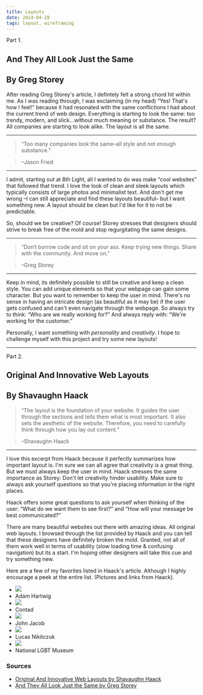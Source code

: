 ```yaml
---
title: Layouts
date: 2014-04-28
tags: layout, wireframing
---
```


<article>
<p class="part-text">Part 1.</p>
<h1>And They All Look Just the Same</h1>
<h2>By Greg Storey</h2>

<p>After reading Greg Storey's article, I defintely felt a strong chord hit within me. As I was reading through, I was exclaiming (in my head) “Yes! That's how I feel!” because it had resonated with the same conflictions I had about the current trend of web design. Everything is starting to look the same: too trendy, modern, and slick...without much meaning or substance. The result? All companies are starting to look alike. The layout is all the same.</p>

<hr class="divider-short">

<blockquote>“Too many companies look the same–all style and not enough substance.”</blockquote>
<blockquote>–Jason Fried</blockquote>

<hr class="divider-short">

<p>I admit, starting out at 8th Light, all I wanted to do was make “cool websites” that followed that trend. I love the look of clean and sleek layouts which typically consists of large photos and minimalist text. And don't get me wrong –I can still appreciate and find these layouts beautiful– but I want something new. A layout should be clean but I'd like for it to not be predictable.</p> 

<p>So, should we be creative? Of course! Storey stresses that designers should strive to break free of the mold and stop regurgitating the same designs.</p>

<hr class="divider-short">

<blockquote>“Don‘t borrow code and sit on your ass. Keep trying new things. Share with the community. And move on.”</blockquote>
<blockquote>–Greg Storey</blockquote>

<hr class="divider-short">

<p>Keep in mind, its definitely possible to still be creative and keep a clean style. You can add unique elements so that your webpage can gain some character. But you want to remember to keep the user in mind. There's no sense in having an intricate design (as beautiful as it may be) if the user gets confused and can't even navigate through the webpage. So always try to think: “Who are we really working for?” And always reply with: “We're working for the customer.”</p>

<p>Personally, I want something with <em>personality</em> and <em>creativity</em>. I hope to challenge myself with this project and try some new layouts!</p>

<hr class="divider">

<p class="part-text">Part 2.</p>
<h1>Original And Innovative Web Layouts</h1>
<h2>By Shavaughn Haack</h2>

<blockquote>“The layout is the foundation of your website. It guides the user through the sections and tells them what is most important. It also sets the aesthetic of the website. Therefore, you need to carefully think through how you lay out content.”</blockquote>
<blockquote>–Shavaughn Haack</blockquote>

<hr class="divider-short">

<p>I love this excerpt from Haack because it perfectly summarizes how important layout is. I'm sure we can all agree that creativity is a great thing. But we must always keep the user in mind. Haack stresses the same importance as Storey: Don't let creativity hinder usability. Make sure to always ask yourself questions so that you're placing information in the right places.</p>

<p>Haack offers some great questions to ask yourself when thinking of the user: “What do we want them to see first?” and “How will your message be best communicated?”</p>
	
<p>There are many beautiful websites out there with amazing ideas. All original web layouts. I browsed through the list provided by Haack and you can tell that these designers have definitely broken the mold. Granted, not all of them work well in terms of usability (slow loading time &amp; confusing navigation) but its a start. I'm hoping other designers will take this cue and try something new.</p>

<p>Here are a few of my favorites listed in Haack's article. Although I highly encourage a peek at the entire list. (Pictures and links from Haack).</p>

<div class="box">
	<ul>
		<li><a href="http://www.adamhartwig.co.uk/"><img src="/images/AdamHartwig.png"></a></li>
		<li>Adam Hartwig</li>
		<li><a href="http://www.freeger.com/projects/contextad/"><img src="/images/Contad.png"></a></li>
		<li>Contad</li>
		<li><a href="http://johnjacob.ca/"><img src="/images/JohnJacob.png"></a></li>
		<li>John Jacob</li>
		<li><a href="http://www.lucasnikitczuk.com.ar/"><img src="/images/LucasNikitczuk.png"></a></li>
		<li>Lucas Nikitczuk</li>
		<li><a href="http://nationallgbtmuseum.org/#/home"><img src="/images/LGBTMuseum.png"></a></li>
		<li>National LGBT Museum</li>
	</ul>
</div>

<h3>Sources</h3>
<ul>
	<li><a href="http://www.smashingmagazine.com/2013/08/29/innovative-appraoches-web-layout/">Original And Innovative Web Layouts by Shavaughn Haack</a></li>
	<li><a href="http://cognition.happycog.com/article/and-they-all-look-just-the-same">And They All Look Just the Same by Greg Storey</a></li>
</ul>
</article>